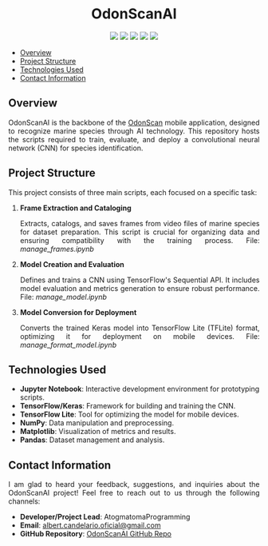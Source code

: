<h1 align="center"> OdonScanAI </h1>

<p align="center">
   <img src="https://img.shields.io/badge/STATUS-EN%20DESAROLLO-green">
   <img src="https://img.shields.io/badge/VERSION-v.1.0.0-red">
   <img src="https://img.shields.io/badge/LICENCE-AtogmatomaSoftware-blue">
   <img src="https://img.shields.io/badge/LANGUAGE-JupyterNotebook-purple">
   <img src="https://img.shields.io/badge/LIBRARY-TensorFlow/Sequential-yellow">
   </p>
<p align="justify">

- [Overview](#overview)
- [Project Structure](#project-structure)
- [Technologies Used](#technologies-used)
- [Contact Information](#contact-information)

## Overview

<p align="justify">
OdonScanAI is the backbone of the <a href="https://github.com/AtogmatomaProgramming/OdonScan">OdonScan</a> mobile application, designed to recognize marine species through AI technology. This repository hosts the scripts required to train, evaluate, and deploy a convolutional neural network (CNN) for species identification. 
</p>

## Project Structure

This project consists of three main scripts, each focused on a specific task:

1. **Frame Extraction and Cataloging**  
   <p align="justify">Extracts, catalogs, and saves frames from video files of marine species for dataset preparation. This script is crucial for organizing data and ensuring compatibility with the training process.  
   File: <i>manage_frames.ipynb</i></p>

2. **Model Creation and Evaluation**  
   <p align="justify">Defines and trains a CNN using TensorFlow's Sequential API. It includes model evaluation and metrics generation to ensure robust performance.  
   File: <i>manage_model.ipynb</i></p>

3. **Model Conversion for Deployment**  
   <p align="justify">Converts the trained Keras model into TensorFlow Lite (TFLite) format, optimizing it for deployment on mobile devices.  
   File: <i>manage_format_model.ipynb</i></p>

## Technologies Used

- **Jupyter Notebook**: Interactive development environment for prototyping scripts.
- **TensorFlow/Keras**: Framework for building and training the CNN.
- **TensorFlow Lite**: Tool for optimizing the model for mobile devices.
- **NumPy**: Data manipulation and preprocessing.
- **Matplotlib**: Visualization of metrics and results.
- **Pandas**: Dataset management and analysis.

## Contact Information

<p align="justify">
I am glad to heard your feedback, suggestions, and inquiries about the OdonScanAI project! Feel free to reach out to us through the following channels:
</p>

- **Developer/Project Lead**: AtogmatomaProgramming
- **Email**: [albert.candelario.oficial@gmail.com](mailto:albert.candelario.oficial@gmail.com)
- **GitHub Repository**: [OdonScanAI GitHub Repo](https://github.com/AtogmatomaProgramming/OdonScanAI)

